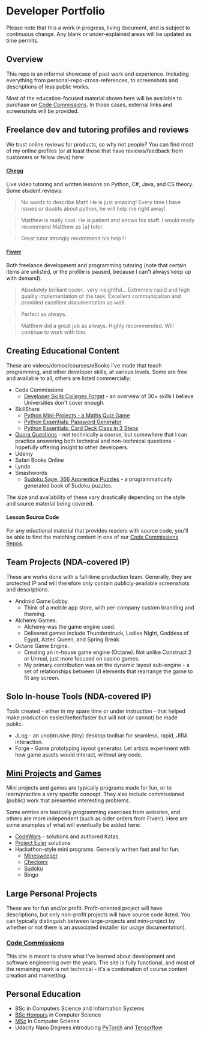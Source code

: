 # Developer Portfolio
Please note that this a work in progress, living document, and is subject to continuous change. Any blank or under-explained areas will be updated as time permits.

## Overview
This repo is an informal showcase of past work and experience. Including everything from personal-repo-cross-references, to screenshots and descriptions of less public works.

Most of the education-focused material shown here will be available to purchase on [Code Commissions](https://codecommissions.com/). In those cases, external links and screenshots will be provided.

## Freelance dev and tutoring profiles and reviews
We trust online reviews for products, so why not people? You can find most of my online profiles (or at least those that have reviews/feedback from customers or fellow devs) here:

#### [Chegg](https://www.chegg.com/tutors/online-tutors/Matthew-F-05446/)
Live video tutoring and written lessons on Python, C#, Java, and CS theory. Some student reviews:
 > No words to describe Matt! He is just amazing! Every time I have issues or doubts about python, he will help me right away! 
 
 > Matthew is really cool. He is patient and knows his stuff.  I would really recommend Matthew as [a] tutor.
 
 > Great tutor strongly recommend his help!!!
 
#### [Fiverr](https://www.fiverr.com/users/matthew_zar/)
Both freelance development and programming tutoring (note that certain items are unlisted, or the profile is paused, because I can't always keep up with demand).
 > Absolutely brilliant coder.. very insightful... Extremely rapid and high quality implementation of the task. Excellent communication and provided excellent documentation as well. 
 
 > Perfect as always.
 
 > Matthew did a great job as always. Highly recommended. Will continue to work with him.

## Creating Educational Content
These are videos/demos/courses/eBooks I've made that teach programming, and other developer skills, at various levels. Some are free and available to all, others are listed commercially:
 - Code Commissions
	- [Developer Skills Colleges Forget](https://codecommissions.com/p/developer-skills-colleges-forget) - an overview of 30+ skills I believe Universities don't cover enough.
 - SkillShare
 	- [Python Mini-Projects - a Maths Quiz Game](https://skl.sh/2vgU7Y7)
 	- [Python Essentials: Password Generator](https://skl.sh/2TDL5eL)
	- [Python Essentials: Card Deck Class in 3 Steps](https://skl.sh/2OWSFjM) 
 - [Quora Questions](https://www.quora.com/profile/Matthew-Funcke/) - not technically a course, but somewhere that I can practice answering both technical and non-technical questions - hopefully offering insight to other developers.
 - Udemy
 - Safari Books Online
 - Lynda
 - Smashwords 
	- [Sudoku Sage: 366 Apprentice Puzzles](https://www.smashwords.com/books/view/428322) - a programmatically generated book of Sudoku puzzles.
 
The size and availability of these vary drastically depending on the style and source material being covered.

#### Lesson Source Code
For any eductional material that provides readers with source code, you'll be able to find the matching content in one of our [Code Commissions Repos](https://github.com/CodeCommissions/).

## Team Projects (NDA-covered IP)
These are works done with a full-time production team. Generally, they are protected IP and will therefore only contain publicly-available screenshots and descriptions.
 - Android Game Lobby.
 	- Think of a mobile app store, with per-company custom branding and theming.
 - Alchemy Games. 
	- Alchemy was the game engine used.
 	- Delivered games include Thunderstruck, Ladies Night, Goddess of Egypt, Aztec Queen, and Spring Break. 
 - Octane Game Engine. 
 	- Creating an in-house game engine (Octane). Not unlike Construct 2 or Unreal, just more focused on casino games.
	- My primary contribution was on the dynamic layout sub-engine - a set of relationships between UI elements that rearrange the game to fit any screen.

## Solo In-house Tools (NDA-covered IP)
Tools created - either in my spare time or under instruction - that helped make production easier/better/faster but will not (or cannot) be made public.
 - JLog - an unobtrusive (tiny) desktop toolbar for seamless, rapid, JIRA interaction.
 - Forge - Game prototyping layout generator. Let artists experiment with how game assets would interact, without any code.
  
## [Mini Projects](Sample%20Mini%20Projects/) and [Games](Fun-And-Games/)
Mini projects and games are typically programs made for fun, or to learn/practice a very specific concept. They also include commissioned (public) work that presented interesting problems. 

Some entries are basically programming exercises from websites, and others are more independent (such as older orders from Fiverr).
Here are some examples of what will eventually be added here:
 - [CodeWars](https://www.codewars.com/users/Anarki) - solutions and authored Katas.
 - [Project Euler](https://projecteuler.net/) solutions
 - Hackathon-style mini programs. Generally written fast and for fun.
	 - [Minesweeper](Fun-And-Games/Minesweeper/README.md)
	 - [Checkers](Fun-And-Games/Checkers/README.md)
	 - [Sudoku](Fun-And-Games/Sudoku-SimplifiedPython/README.md)
	 - Bingo

## Large Personal Projects
These are for fun and/or profit. Profit-oriented project will have descriptions, but only non-profit projects will have source code listed. You can typically distinguish between large-projects and mini-project by whether or not there is an associated installer (or usage documentation).

### [Code Commissions](https://codecommissions.com)
This site is meant to share what I've learned about development and software engineering over the years. The site is fully functional, and most of the remaining work is not technical - it's a combination of course content creation and marketting.

## Personal Education
 - BSc in Computers Science and Information Systems
 - [BSc Honours](Educational%20Books/CrowdSimulation-BScThesis/) in Computer Science
 - [MSc](Educational%20Books/ProgrammingMetaphors-MScThesis/) in Computer Science
 - Udacity Nano Degrees introducing [PyTorch](https://confirm.udacity.com/C324HNSJ) and [Tensorflow](https://confirm.udacity.com/4QURNATJ)

